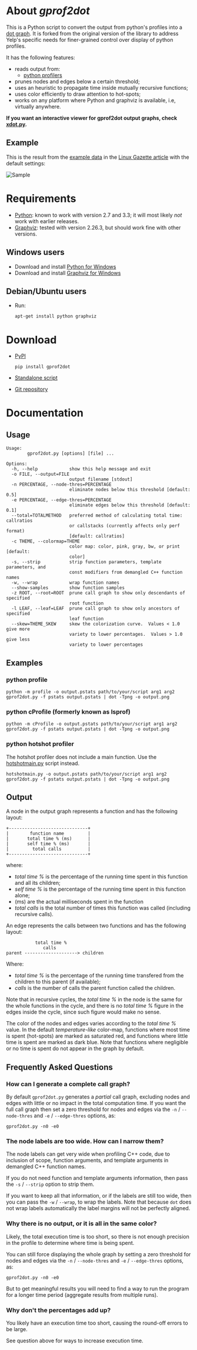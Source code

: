 # About _gprof2dot_

This is a Python script to convert the output from python's profiles into a [dot graph](http://www.graphviz.org/doc/info/lang.html). It is forked from the original version of the library to address Yelp's specific needs for finer-grained control over display of python profiles.

It has the following features:

  * reads output from:
    * [python profilers](http://docs.python.org/2/library/profile.html#profile-stats)
  * prunes nodes and edges below a certain threshold;
  * uses an heuristic to propagate time inside mutually recursive functions;
  * uses color efficiently to draw attention to hot-spots;
  * works on any platform where Python and graphviz is available, i.e, virtually anywhere.

**If you want an interactive viewer for gprof2dot output graphs, check [xdot.py](https://github.com/jrfonseca/xdot.py).**

## Example

This is the result from the [example data](http://linuxgazette.net/100/misc/vinayak/overall-profile.txt) in the [Linux Gazette article](http://linuxgazette.net/100/vinayak.html) with the default settings:

<!-- pngquant --speed=1 --ordered  --quality 0-85 ... -->
![Sample](sample.png)

# Requirements

  * [Python](http://www.python.org/download/): known to work with version 2.7 and 3.3; it will most likely _not_ work with earlier releases.
  * [Graphviz](http://www.graphviz.org/Download.php): tested with version 2.26.3, but should work fine with other versions.

## Windows users

  * Download and install [Python for Windows](http://www.python.org/download/)
  * Download and install [Graphviz for Windows](http://www.graphviz.org/Download_windows.php)

## Debian/Ubuntu users

  * Run:

        apt-get install python graphviz


# Download

  * [PyPI](https://pypi.python.org/pypi/gprof2dot/)

        pip install gprof2dot

  * [Standalone script](https://raw.githubusercontent.com/jrfonseca/gprof2dot/master/gprof2dot.py)

  * [Git repository](https://github.com/jrfonseca/gprof2dot)


# Documentation

## Usage

    Usage:
            gprof2dot.py [options] [file] ...
    
    Options:
      -h, --help            show this help message and exit
      -o FILE, --output=FILE
                            output filename [stdout]
      -n PERCENTAGE, --node-thres=PERCENTAGE
                            eliminate nodes below this threshold [default: 0.5]
      -e PERCENTAGE, --edge-thres=PERCENTAGE
                            eliminate edges below this threshold [default: 0.1]
      --total=TOTALMETHOD   preferred method of calculating total time: callratios
                            or callstacks (currently affects only perf format)
                            [default: callratios]
      -c THEME, --colormap=THEME
                            color map: color, pink, gray, bw, or print [default:
                            color]
      -s, --strip           strip function parameters, template parameters, and
                            const modifiers from demangled C++ function names
      -w, --wrap            wrap function names
      --show-samples        show function samples
      -z ROOT, --root=ROOT  prune call graph to show only descendants of specified
                            root function
      -l LEAF, --leaf=LEAF  prune call graph to show only ancestors of specified
                            leaf function
      --skew=THEME_SKEW     skew the colorization curve.  Values < 1.0 give more
                            variety to lower percentages.  Values > 1.0 give less
                            variety to lower percentages

## Examples

### python profile

    python -m profile -o output.pstats path/to/your/script arg1 arg2
    gprof2dot.py -f pstats output.pstats | dot -Tpng -o output.png

### python cProfile (formerly known as lsprof)

    python -m cProfile -o output.pstats path/to/your/script arg1 arg2
    gprof2dot.py -f pstats output.pstats | dot -Tpng -o output.png

### python hotshot profiler

The hotshot profiler does not include a main function. Use the [hotshotmain.py](hotshotmain.py) script instead.

    hotshotmain.py -o output.pstats path/to/your/script arg1 arg2
    gprof2dot.py -f pstats output.pstats | dot -Tpng -o output.png


## Output

A node in the output graph represents a function and has the following layout:

    +------------------------------+
    |        function name         |
    |       total time % (ms)      |
    |       self time % (ms)       |
    |         total calls          |
    +------------------------------+

where:

  * _total time %_ is the percentage of the running time spent in this function and all its children;
  * _self time %_ is the percentage of the running time spent in this function alone;
  * (ms) are the actual milliseconds spent in the function
  * _total calls_ is the total number of times this function was called (including recursive calls).

An edge represents the calls between two functions and has the following layout:

               total time %
                  calls
    parent --------------------> children

Where:

  * _total time %_ is the percentage of the running time transfered from the children to this parent (if available);
  * _calls_ is the number of calls the parent function called the children.

Note that in recursive cycles, the _total time %_ in the node is the same for the whole functions in the cycle, and there is no _total time %_ figure in the edges inside the cycle, since such figure would make no sense.

The color of the nodes and edges varies according to the _total time %_ value. In the default _temperature-like_ color-map, functions where most time is spent (hot-spots) are marked as saturated red, and functions where little time is spent are marked as dark blue. Note that functions where negligible or no time is spent do not appear in the graph by default.

## Frequently Asked Questions

### How can I generate a complete call graph?

By default `gprof2dot.py` generates a _partial_ call graph, excluding nodes and edges with little or no impact in the total computation time. If you want the full call graph then set a zero threshold for nodes and edges via the `-n` / `--node-thres`  and `-e` / `--edge-thres` options, as:

    gprof2dot.py -n0 -e0

### The node labels are too wide. How can I narrow them?

The node labels can get very wide when profiling C++ code, due to inclusion of scope, function arguments, and template arguments in demangled C++ function names.

If you do not need function and template arguments information, then pass the `-s` / `--strip` option to strip them.

If you want to keep all that information, or if the labels are still too wide, then you can pass the `-w` / `--wrap`, to wrap the labels. Note that because `dot` does not wrap labels automatically the label margins will not be perfectly aligned.

### Why there is no output, or it is all in the same color?

Likely, the total execution time is too short, so there is not enough precision in the profile to determine where time is being spent.

You can still force displaying the whole graph by setting a zero threshold for nodes and edges via the `-n` / `--node-thres`  and `-e` / `--edge-thres` options, as:

    gprof2dot.py -n0 -e0

But to get meaningful results you will need to find a way to run the program for a longer time period (aggregate results from multiple runs).

### Why don't the percentages add up?

You likely have an execution time too short, causing the round-off errors to be large.

See question above for ways to increase execution time.
